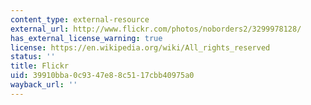 ```yaml
---
content_type: external-resource
external_url: http://www.flickr.com/photos/noborders2/3299978128/
has_external_license_warning: true
license: https://en.wikipedia.org/wiki/All_rights_reserved
status: ''
title: Flickr
uid: 39910bba-0c93-47e8-8c51-17cbb40975a0
wayback_url: ''
---
```

